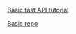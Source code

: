 [Basic fast API tutorial](https://medium.com/@arturocuicas/fastapi-base-project-bb4bbf322d23)

[Basic repo](https://github.com/arturocuicas/fastapi_base)